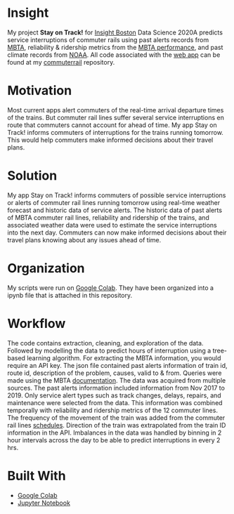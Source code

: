 # Insight
My project **Stay on Track!** for [Insight Boston](https://www.insightdatascience.com/) Data Science 2020A predicts service interruptions of commuter rails using past alerts records from [MBTA](https://www.mbta.com/developers/v3-api/streaming), reliability & ridership metrics from
the [MBTA performance](https://mbta-massdot.opendata.arcgis.com/search?tags=mbta%2Ccommuter%20rail), and past climate records from [NOAA](https://www.noaa.gov/weather). All code associated with the [web app](https://stayontrack-1.herokuapp.com/) can be found at my [commuterrail](https://github.com/ritwikamukherjee/commuterrail) repository.

# Motivation
Most current apps alert commuters of the real-time arrival departure times of the trains. But commuter rail lines suffer several service interruptions en route that commuters cannot account for ahead of time. My app Stay on Track! informs commuters of interruptions for the trains running tomorrow. 
This would help commuters make informed decisions about their travel plans. 

# Solution
My app Stay on Track! informs commuters of possible service interruptions or alerts of commuter rail lines running tomorrow using real-time weather forecast and historic data of service alerts. 
The historic data of past alerts of MBTA commuter rail lines, reliability and ridership of the trains, and associated weather data were used to estimate the service interruptions into the next day. Commuters can now make informed decisions about their travel plans knowing about any issues ahead of time.

# Organization
My scripts were run on [Google Colab](https://colab.research.google.com). They have been organized into a ipynb file that is attached in this repository.  

# Workflow
The code contains extraction, cleaning, and exploration of the data. Followed by modelling the data to predict hours of interruption using a tree-based learning algorithm.
For extracting the MBTA information, you would require an API key. The json file contained past alerts information of train id, route id, description of the problem, causes, valid to & from. Queries were made using the MBTA [documentation](https://cdn.mbta.com/sites/default/files/developers/2018-10-30-mbta-realtime-performance-api-documentation-version-0-9-5-public.pdf). 
The data was acquired from multiple sources. The past alerts information included information from Nov 2017 to 2019. Only service alert types such as track changes, delays, repairs, and maintenance were selected from the data. This information was combined temporally with reliability and ridership metrics of the 12 commuter lines. The frequency of the movement of the train 
was added from the commuter rail lines [schedules](https://www.mbta.com/schedules/commuter-rail). Direction of the train was extrapolated from the train ID information in the API. Imbalances in the data was handled by binning in 2 hour intervals across the day to be able to predict interruptions in every 2 hrs. 

# Built With
- [Google Colab](https://colab.research.google.com)
- [Jupyter Notebook](https://jupyter.org)


